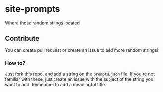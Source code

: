 # site-prompts
Where those random strings located

## Contribute
You can create pull request or create an issue to add more random strings!

### How to?
Just fork this repo, and add a string on the `prompts.json` file. If you're not familiar with these, just create an issue with the subject of the string you want to add. Remember to add a meaningful title.
